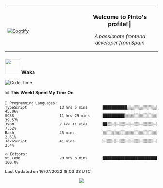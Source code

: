 <table width="100%" align="center"> 
  <tr>
  <td width="50%">
      
&nbsp; <br> [![Spotify](https://novatorem-zeta-rust.vercel.app/api/spotify)](https://open.spotify.com/user/novatorem-zeta-rust)

  </td>
  <td width="50%">
    <h3 align="center">Welcome to Pinto's profile!👋</h3>
    <p align="center"><em>A passionate frontend developer from Spain</em></p>
  </td>
  </table>

### <img src="https://media.giphy.com/media/VgCDAzcKvsR6OM0uWg/giphy.gif" width="50"> Waka

  <!--START_SECTION:waka-->
![Code Time](http://img.shields.io/badge/Code%20Time-662%20hrs%2049%20mins-blue)

📊 **This Week I Spent My Time On** 

```text
💬 Programming Languages: 
TypeScript               13 hrs 5 mins       ███████████░░░░░░░░░░░░░░   45.06% 
SCSS                     11 hrs 29 mins      ██████████░░░░░░░░░░░░░░░   39.57% 
JSON                     2 hrs 11 mins       ██░░░░░░░░░░░░░░░░░░░░░░░   7.52% 
Bash                     45 mins             ░░░░░░░░░░░░░░░░░░░░░░░░░   2.61% 
JavaScript               41 mins             ░░░░░░░░░░░░░░░░░░░░░░░░░   2.4%

🔥 Editors: 
VS Code                  29 hrs 3 mins       █████████████████████████   100.0%

```


 Last Updated on 16/07/2022 18:03:33 UTC
<!--END_SECTION:waka-->

<div align="center">
<img src="https://github-readme-stats-gilt-tau.vercel.app/api/top-langs/?username=pinto-hub&layout=compact&theme=dracula" />
</div>
